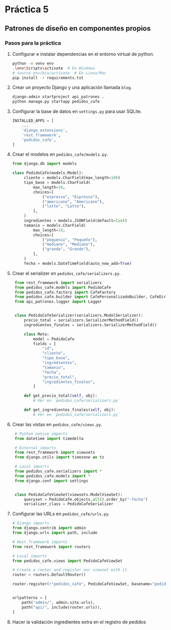 # Práctica 5

## Patrones de diseño en componentes propios

### Pasos para la práctica

1. Configurar e instalar dependencias en el entorno virtual de python.

   ```bash
   python -m venv env
   .\env\Scripts\activate  # En Windows
   # source env/bin/activate  # En Linux/Mac
   pip install -r requirements.txt
   ```

2. Crear un proyecto Django y una aplicación llamada `blog`.

   ```bash
   django-admin startproject api_patrones .
   python manage.py startapp pedidos_cafe
   ```

3. Configurar la base de datos en `settings.py` para usar SQLite.

   ```python
   INSTALLED_APPS = [
       ...
       'django_extensions',
       'rest_framework',
       'pedidos_cafe',
   ]
   ```

4. Crear el modelos en `pedidos_cafe/models.py`.

   ```python
   from django.db import models

   class PedidoCafe(models.Model):
        cliente = models.CharField(max_length=100)
        tipo_base = models.CharField(
            max_length=20,
            choices=[
                ("espresso", "Espresso"),
                ("americano", "Americano"),
                ("latte", "Latte"),
            ],
        )
        ingredientes = models.JSONField(default=list)
        tamanio = models.CharField(
            max_length=10,
            choices=[
                ("pequenio", "Pequeño"),
                ("mediano", "Mediano"),
                ("grande", "Grande"),
            ],
        )
        fecha = models.DateTimeField(auto_now_add=True)

   ```

5. Crear el serializer en `pedidos_cafe/serializers.py`.

   ```python
    from rest_framework import serializers
    from pedidos_cafe.models import PedidoCafe
    from pedidos_cafe.factory import CafeFactory
    from pedidos_cafe.builder import CafePersonalizadoBuilder, CafeDirector
    from api_patrones.logger import Logger


    class PedidoCafeSerializer(serializers.ModelSerializer):
        precio_total = serializers.SerializerMethodField()
        ingredientes_finales = serializers.SerializerMethodField()

        class Meta:
            model = PedidoCafe
            fields = [
                "id",
                "cliente",
                "tipo_base",
                "ingredientes",
                "tamanio",
                "fecha",
                "precio_total",
                "ingredientes_finales",
            ]

        def get_precio_total(self, obj):
            # Ver en `pedidos_cafe/serializers.py`

        def get_ingredientes_finales(self, obj):
            # Ver en `pedidos_cafe/serializers.py`
   ```

6. Crear las vistas en `pedidos_cafe/views.py`.

   ```python
    # Python native imports
    from datetime import timedelta

    # External imports
    from rest_framework import viewsets
    from django.utils import timezone as tz

    # Local imports
    from pedidos_cafe.serializers import *
    from pedidos_cafe.models import *
    from django.conf import settings


    class PedidoCafeViewSet(viewsets.ModelViewSet):
        queryset = PedidoCafe.objects.all().order_by("-fecha")
        serializer_class = PedidoCafeSerializer
   ```

7. Configurar las URLs en `pedidos_cafe/urls.py`.

   ```python
   # Django imports
   from django.contrib import admin
   from django.urls import path, include

   # Rest framework imports
   from rest_framework import routers

   # Local imports
   from pedidos_cafe.views import PedidoCafeViewSet

   # Create a router and register our viewset with it.
   router = routers.DefaultRouter()

   router.register(r"pedidos_cafe", PedidoCafeViewSet, basename="pedidos_cafe")


   urlpatterns = [
       path("admin/", admin.site.urls),
       path("api/", include(router.urls)),
   ]
   ```

8. Hacer la validación ingredientes extra en el registro de pedidos
